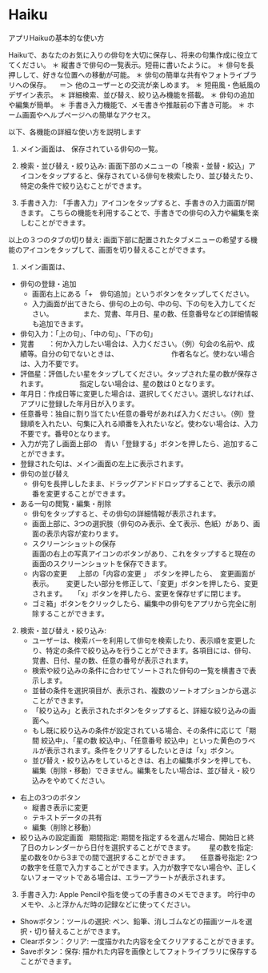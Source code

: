 # Haiku
アプリHaikuの基本的な使い方

Haikuで、あなたのお気に入りの俳句を大切に保存し、将来の句集作成に役立ててください。
＊ 縦書きで俳句の一覧表示。短冊に書いたように。
＊ 俳句を長押しして、好きな位置への移動が可能。
＊ 俳句の簡単な共有やフォトライブラリへの保存。
　＝＞ 他のユーザーとの交流が楽しめます。
＊ 短冊風・色紙風のデザイン表示。
＊ 詳細検索、並び替え、絞り込み機能を搭載。
＊ 俳句の追加や編集が簡単。
＊ 手書き入力機能で、メモ書きや推敲前の下書き可能。
＊ ホーム画面やヘルプページへの簡単なアクセス。

以下、各機能の詳細な使い方を説明します


1. メイン画面は、
保存されている俳句の一覧。

2. 検索・並び替え・絞り込み:
画面下部のメニューの「検索・並替・絞込」アイコンをタップすると、保存されている俳句を検索したり、並び替えたり、特定の条件で絞り込むことができます。

3. 手書き入力:
「手書入力」アイコンをタップすると、手書きの入力画面が開きます。
こちらの機能を利用することで、手書きでの俳句の入力や編集を楽しむことができます。

以上の３つのタブの切り替え:
画面下部に配置されたタブメニューの希望する機能のアイコンをタップして、画面を切り替えることができます。


1. メイン画面は、
* 俳句の登録・追加
    * 画面右上にある「+　俳句追加」というボタンをタップしてください。
    * 入力画面が出てきたら、俳句の上の句、中の句、下の句を入力してください。
　　　　また、覚書、年月日、星の数、任意番号などの詳細情報も追加できます。  
* 俳句入力：「上の句」、「中の句」、「下の句」
* 覚書　　：何か入力したい場合は、入力ください。（例）句会の名前や、成績等。自分の句でないときは、  　　　　　　　作者名など。使わない場合は、入力不要です。 
* 評価星：評価したい星をタップしてください。タップされた星の数が保存されます。  　　　　指定しない場合は、星の数は０となります。
* 年月日：作成日等に変更した場合は、選択してください。選択しなければ、アプリに登録した年月日が入ります。
* 任意番号：独自に割り当てたい任意の番号があれば入力ください。（例）登録順を入れたい、句集に入れる順番を入れたいなど。使わない場合は、入力不要です。番号0となります。    
* 入力が完了し画面上部の　青い「登録する」ボタンを押したら、追加することができます。
* 登録された句は、メイン画面の左上に表示されます。　
* 俳句の並び替え
    * 俳句を長押ししたまま、ドラッグアンドドロップすることで、表示の順番を変更することができます。　　
* ある一句の閲覧・編集・削除
    * 俳句をタップすると、その俳句の詳細情報が表示されます。
    * 画面上部に、3つの選択肢（俳句のみ表示、全て表示、色紙）があり、画面の表示内容が変わります。
    * スクリーンショットの保存　　　　　　　　　　　　　　　　　　　　　　　　　　　　　　　　　　　　　　　　　　画面の右上の写真アイコンのボタンがあり、これをタップすると現在の画面のスクリーンショットを保存できます。
    * 内容の変更  　上部の「内容の変更 」　ボタンを押したら、　変更画面が表示。  　 変更したい部分を修正して、「変更」ボタンを押したら、変更されます。  　「x」ボタンを押したら、変更を保存せずに閉じます。
    * ゴミ箱」ボタンをクリックしたら、編集中の俳句をアプリから完全に削除することができます。

2. 検索・並び替え・絞り込み:
    * ユーザーは、検索バーを利用して俳句を検索したり、表示順を変更したり、特定の条件で絞り込みを行うことができます。各項目には、俳句、覚書、日付、星の数、任意の番号が表示されます。
    * 検索や絞り込みの条件に合わせてソートされた俳句の一覧を横書きで表示します。
    * 並替の条件を選択項目が、表示され、複数のソートオプションから選ぶことができます。
    * 「絞り込み」と表示されたボタンをタップすると、詳細な絞り込みの画面へ。
    * もし既に絞り込みの条件が設定されている場合、その条件に応じて「期間 絞込中」、「星の数 絞込中」、「任意番号 絞込中」といった黄色のラベルが表示されます。条件をクリアするしたいときは「x」ボタン。 
    * 並び替え・絞り込みをしているときは、右上の編集ボタンを押しても、編集（削除・移動）できません。編集をしたい場合は、並び替え・絞り込みをやめてください。
* 右上の3つのボタン　 
    * 縦書き表示に変更
    * テキストデータの共有
    * 編集（削除と移動）
* 絞り込みの設定画面     期間指定: 期間を指定するを選んだ場合、開始日と終了日のカレンダーから日付を選択することができます。　  　星の数を指定: 星の数を0から3までの間で選択することができます。    　任意番号指定: 2つの数字を任意で入力することができます。入力が数字でない場合や、正しくないフォーマットである場合は、エラーアラートが表示されます。

3. 手書き入力:
Apple Pencilや指を使っての手書きのメモできます。
吟行中のメモや、ふと浮かんだ時の記録などに使ってください。
* Showボタン：ツールの選択: ペン、鉛筆、消しゴムなどの描画ツールを選択・切り替えることができます。		
* Clearボタン：クリア: 一度描かれた内容を全てクリアすることができます。
* Saveボタン：保存: 描かれた内容を画像としてフォトライブラリに保存することができます。



